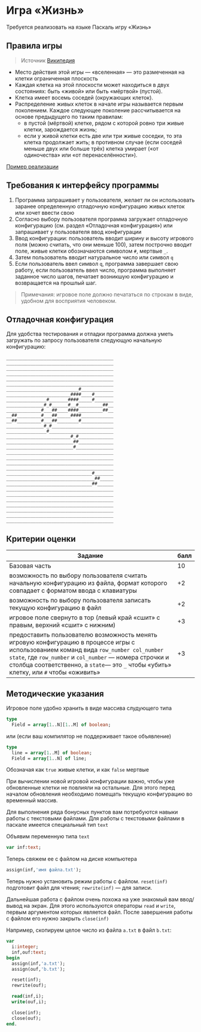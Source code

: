 Игра «Жизнь»
=========
Требуется реализовать на языке Паскаль игру «Жизнь»

Правила игры
----------------
> Источник [Википедия](http://goo.gl/ILgiKq)


* Место действия этой игры — «вселенная» — это размеченная на клетки ограниченная плоскость
* Каждая клетка на этой плоскости может находиться в двух состояниях: быть «живой» или быть «мёртвой» (пустой).
* Клетка имеет восемь соседей (окружающих клеток).
* Распределение живых клеток в начале игры называется первым поколением. Каждое следующее поколение рассчитывается на основе предыдущего по таким правилам:
    * в пустой (мёртвой) клетке, рядом с которой ровно три живые клетки, зарождается жизнь;
    * если у живой клетки есть две или три живые соседки, то эта клетка продолжает жить; в противном случае (если соседей меньше двух или больше трёх) клетка умирает («от одиночества» или «от перенаселённости»).

[Пример реализации](http://goo.gl/ILgiKq)

Требования к интерфейсу программы
-----------------------------------

1.  Программа запрашивает у пользователя, желает ли он использовать заранее определенную отладочную конфигурацию живых клеток или хочет ввести свою
1. Согласно выбору пользователя программа загружает отладочную конфигурацию (см. раздел «Отладочная конфигурация») или запрашивает у пользователя ввод конфигурации
1. Ввод конфигурации: пользователь вводит ширину и высоту игрового поля (можно считать, что они меньше 100), затем построчно вводит поле, живые клетки обозначаются символом `#`, мертвые `_`.
1. Затем пользователь вводит натуральное число или символ `q`
1. Если пользователь ввел символ `q`, программа завершает свою работу, если пользователь ввел число, программа выполняет заданное число шагов, печатает возникшую конфигурацию и возвращается на прошлый шаг.

>Примечания:
>игровое поле должно печататься по строкам в виде, удобном для восприятия человеком.

Отладочная конфигурация
--------------
Для удобства тестирования и отладки программа должна уметь загружать по запросу пользователя следующую начальную конфигурацию:
```
________________________________________
________________________________________
________________________________________
________________________________________
________________________________________
________________________________________
___________________________#____________
________________________####____#_______
_______________#_______####_____#_______
______________#_#______#__#_________##__
_____________#___##____####_________##__
__##_________#___##_____####____________
__##_________#___##________#____________
______________#_#_______________________
_______________#________________________
________________________#_#_____________
_________________________##_____________
_________________________#______________
________________________________________
________________________________________
________________________________________
________________________________________
________________________________#_______
_________________________________##_____
________________________________##______
________________________________________
________________________________________
________________________________________
________________________________________
________________________________________
________________________________________
________________________________________
```

Критерии оценки
-------------
|Задание                                         | балл |
|------------------------------------------------|------|
|Базовая часть                                   |   10 |
|возможность по выбору пользователя считать начальную конфигурацию из файла, формат которого совпадает с форматом ввода с клавиатуры| +2 |
|возможность по выбору пользователя записать текущую конфигурацию в файл | +2 |
|игровое поле свернуто в тор (левый край «сшит» с правым, верхний «сшит» с нижним)| +3 |
|предоставить пользователю возможность менять игровую конфигурацию в процессе игры с использованием команд вида `row_number col_number state`, где `row_number` и `col_number` — номера строчки и столбца соответственно, а `state`— это `_` чтобы «убить» клетку, или `#` чтобы «оживить»| +3 |

Методические указания
------------

Игровое поле удобно хранить в виде массива слудующего типа
```Pascal
type
  Field = array[1..N][1..M] of boolean;
```
или (если ваш компилятор не поддерживает такое объявление)
```Pascal
type
  line = array[1..M] of boolean;
  Field = array[1..N] of line;
```

Обозначая как `true` живые клетки, и как `false` мертвые

При вычислении новой игровой конфигурации важно, чтобы уже обновленные клетки не повлияли на остальные. Для этого перед началом обновления необходимо помещать текущую конфигурацию во временный массив.

Для выполнения ряда бонусных пунктов вам потребуются навыки работы с текстовыми файлами.
Для работы с текстовыми файлами в паскале имеется специальный тип `text`

Объявим переменную типа `text`
```Pascal
var inf:text;
```
Теперь свяжем ее с файлом на диске компьютера
```Pascal
assign(inf,'имя файла.txt');
```
Теперь нужно установить режим работы с файлом. `reset(inf)` подготовит файл для чтения; `rewrite(inf)` — для записи.

Дальнейшая работа с файлом очень похожа на уже знакомый вам ввод/вывод на экран. Для этого используются операторы `read` и `write`, первым аргументом которых является файл.
После завершения работы с файлом его нужно закрыть `close(inf)`

Например, скопируем целое число из файла `a.txt` в файл `b.txt`:
```Pascal
var
  i:integer;
  inf,ouf:text;
begin
  assign(inf,'a.txt');
  assign(ouf,'b.txt');

  reset(inf);
  rewrite(ouf);

  read(inf,i);
  write(ouf,i);

  close(inf);
  close(ouf);
end.
```
